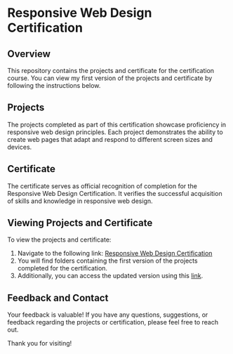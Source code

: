 # Responsive Web Design Certification

## Overview
This repository contains the projects and certificate for the certification course. You can view my first version of the projects and certificate by following the instructions below.

## Projects
The projects completed as part of this certification showcase proficiency in responsive web design principles. Each project demonstrates the ability to create web pages that adapt and respond to different screen sizes and devices.

## Certificate
The certificate serves as official recognition of completion for the Responsive Web Design Certification. It verifies the successful acquisition of skills and knowledge in responsive web design.

## Viewing Projects and Certificate
To view the projects and certificate:
1. Navigate to the following link: [Responsive Web Design Certification](https://www.freecodecamp.org/certification/o_0gandhi/responsive-web-design)
2. You will find folders containing the first version of the projects completed for the certification.
3. Additionally, you can access the updated version using this [link](https://mustafagandhi.github.io/FCC-RWD/).

## Feedback and Contact
Your feedback is valuable! If you have any questions, suggestions, or feedback regarding the projects or certification, please feel free to reach out.

Thank you for visiting!

